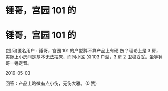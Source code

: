 # 锤哥，宫园 101 的

# 锤哥，宫园 101 的

(提问)匿名用户 : 锤哥，宫园 101 的户型算不算产品上有硬 伤？理论上是 3 房，实际上小房间是基本无法摆床，而同小区 的 103 户型，3 房 2 卫稳妥妥。坐等锤哥一锤定音。

2019-05-03

回答：产品上略微有点小伤，无伤大雅。(0 赞)